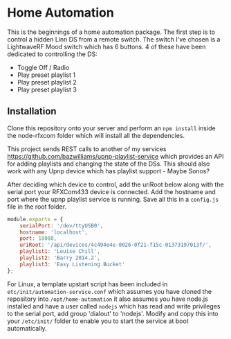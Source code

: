 # Home Automation

This is the beginnings of a home automation package. The first step is to control a hidden Linn DS from a remote switch. The switch I've chosen is a LightwaveRF Mood switch which has 6 buttons. 4 of these have been dedicated to controlling the DS:

* Toggle Off / Radio
* Play preset playlist 1
* Play preset playlist 2
* Play preset playlist 3

## Installation

Clone this repository onto your server and perform an `npm install` inside the node-rfxcom folder which will install all the dependencies. 

This project sends REST calls to another of my services https://github.com/bazwilliams/upnp-playlist-service which provides an API for adding playlists and changing the state of the DSs. This should also work with any Upnp device which has playlist support - Maybe Sonos? 

After deciding which device to control, add the uriRoot below along with the serial port your RFXCom433 device is connected. Add the hostname and port where the upnp playlist service is running. Save all this in a `config.js` file in the root folder. 

```javascript
module.exports = {
	serialPort: '/dev/ttyUSB0',
    hostname: 'localhost',
    port: 18080,
    uriRoot: '/api/devices/4c494e4e-0026-0f21-f15c-01373197013f/',
    playlist1: 'Louise Chill',
    playlist2: 'Barry 2014.2',
    playlist3: 'Easy Listening Bucket'
};
```

For Linux, a template upstart script has been included in `etc/init/automation-service.conf` which assumes you have cloned the repository into `/opt/home-automation` it also assumes you have node.js installed and have a user called `nodejs` which has read and write privileges to the serial port, add group 'dialout' to 'nodejs'. Modify and copy this into your `/etc/init/` folder to enable you to start the service at boot automatically. 